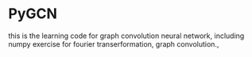 # PyGCN
this is the learning code for graph convolution neural network, including numpy exercise for fourier transerformation, graph convolution., 
